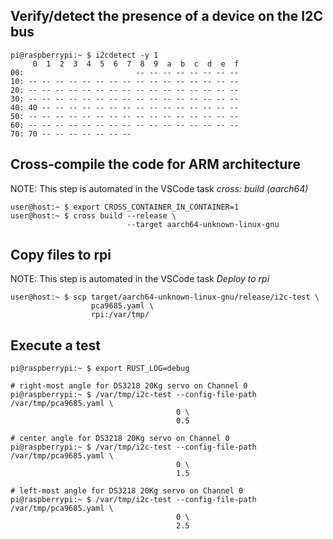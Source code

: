 ## Verify/detect the presence of a device on the I2C bus

```
pi@raspberrypi:~ $ i2cdetect -y 1
     0  1  2  3  4  5  6  7  8  9  a  b  c  d  e  f
00:                         -- -- -- -- -- -- -- -- 
10: -- -- -- -- -- -- -- -- -- -- -- -- -- -- -- -- 
20: -- -- -- -- -- -- -- -- -- -- -- -- -- -- -- -- 
30: -- -- -- -- -- -- -- -- -- -- -- -- -- -- -- -- 
40: 40 -- -- -- -- -- -- -- -- -- -- -- -- -- -- -- 
50: -- -- -- -- -- -- -- -- -- -- -- -- -- -- -- -- 
60: -- -- -- -- -- -- -- -- -- -- -- -- -- -- -- -- 
70: 70 -- -- -- -- -- -- --   
```

## Cross-compile the code for ARM architecture
NOTE: This step is automated in the VSCode task *cross: build (aarch64)*

```
user@host:~ $ export CROSS_CONTAINER_IN_CONTAINER=1
user@host:~ $ cross build --release \
                          --target aarch64-unknown-linux-gnu
```

## Copy files to rpi
NOTE: This step is automated in the VSCode task *Deploy to rpi*

```
user@host:~ $ scp target/aarch64-unknown-linux-gnu/release/i2c-test \
                  pca9685.yaml \
                  rpi:/var/tmp/
```

## Execute a test
```
pi@raspberrypi:~ $ export RUST_LOG=debug

# right-most angle for DS3218 20Kg servo on Channel 0
pi@raspberrypi:~ $ /var/tmp/i2c-test --config-file-path /var/tmp/pca9685.yaml \
                                     0 \
                                     0.5

# center angle for DS3218 20Kg servo on Channel 0
pi@raspberrypi:~ $ /var/tmp/i2c-test --config-file-path /var/tmp/pca9685.yaml \
                                     0 \
                                     1.5

# left-most angle for DS3218 20Kg servo on Channel 0
pi@raspberrypi:~ $ /var/tmp/i2c-test --config-file-path /var/tmp/pca9685.yaml \
                                     0 \
                                     2.5
```